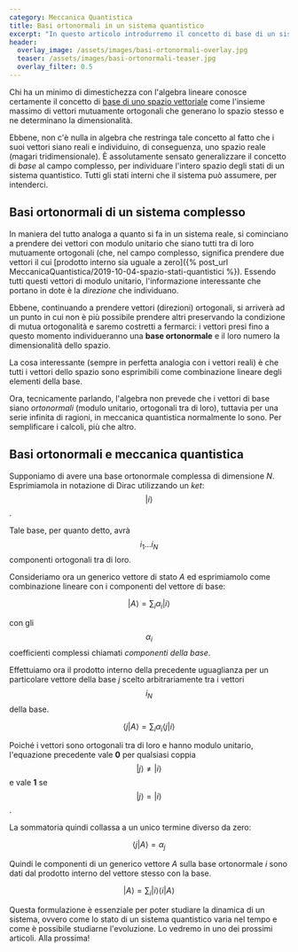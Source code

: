 ```yaml
---
category: Meccanica Quantistica
title: Basi ortonormali in un sistema quantistico
excerpt: "In questo articolo introdurremo il concetto di base di un sistema quantistico e di come questo rappresenti tutti i suoi stati possibili"
header:
  overlay_image: /assets/images/basi-ortonormali-overlay.jpg
  teaser: /assets/images/basi-ortonormali-teaser.jpg
  overlay_filter: 0.5
---
```


Chi ha un minimo di dimestichezza con l'algebra lineare conosce certamente il concetto di [base di uno spazio vettoriale](https://it.wikipedia.org/wiki/Base_(algebra_lineare)) come l'insieme massimo di vettori mutuamente ortogonali che generano lo spazio stesso e ne determinano la dimensionalità.

Ebbene, non c'è nulla in algebra che restringa tale concetto al fatto che i suoi vettori siano reali e individuino, di conseguenza, uno spazio reale (magari tridimensionale). È assolutamente sensato generalizzare il concetto di _base_ al campo complesso, per individuare l'intero spazio degli stati di un sistema quantistico. Tutti gli stati interni che il sistema può assumere, per intenderci.

Basi ortonormali di un sistema complesso
----------------------------------------

In maniera del tutto analoga a quanto si fa in un sistema reale, si cominciano a prendere dei vettori con modulo unitario che siano tutti tra di loro mutuamente ortogonali (che, nel campo complesso, significa prendere due vettori il cui [prodotto interno sia uguale a zero]({% post_url MeccanicaQuantistica/2019-10-04-spazio-stati-quantistici %}). Essendo tutti questi vettori di modulo unitario, l'informazione interessante che portano in dote è la _direzione_ che individuano.

Ebbene, continuando a prendere vettori (direzioni) ortogonali, si arriverà ad un punto in cui non è più possibile prendere altri preservando la condizione di mutua ortogonalità e saremo costretti a fermarci: i vettori presi fino a questo momento individueranno una __base ortonormale__ e il loro numero la dimensionalità dello spazio.

La cosa interessante (sempre in perfetta analogia con i vettori reali) è che tutti i vettori dello spazio sono esprimibili come combinazione lineare degli elementi della base.

Ora, tecnicamente parlando, l'algebra non prevede che i vettori di base siano _ortonormali_ (modulo unitario, ortogonali tra di loro), tuttavia per una serie infinita di ragioni, in meccanica quantistica normalmente lo sono. Per semplificare i calcoli, più che altro.

Basi ortonormali e meccanica quantistica
----------------------------------------

Supponiamo di avere una base ortonormale complessa di dimensione _N_. Esprimiamola in notazione di Dirac utilizzando un _ket_: $$ \vert i \rangle $$.

Tale base, per quanto detto, avrà $$ i_1 ... i_N $$ componenti ortogonali tra di loro.

Consideriamo ora un generico vettore di stato _A_ ed esprimiamolo come combinazione lineare con i componenti del vettore di base:

$$ \vert A \rangle = \sum_{i} \alpha_i \vert i \rangle $$

con gli $$ \alpha_i $$ coefficienti complessi chiamati _componenti della base_.

Effettuiamo ora il prodotto interno della precedente uguaglianza per un particolare vettore della base _j_ scelto arbitrariamente tra i vettori $$ i_N $$ della base.

$$ \langle j \vert A \rangle = \sum_{i} \alpha_i \langle j \vert i \rangle $$


Poiché i vettori sono ortogonali tra di loro e hanno modulo unitario, l'equazione precedente vale __0__ per qualsiasi coppia $$ \vert j \rangle \ne \vert i \rangle $$ e vale __1__ se $$ \vert j \rangle = \vert i \rangle $$.

La sommatoria quindi collassa a un unico termine diverso da zero:

$$ \langle j \vert A \rangle = \alpha_j $$

Quindi le componenti di un generico vettore _A_ sulla base ortonormale _i_  sono dati dal prodotto interno del vettore stesso con la base.

$$ \vert A \rangle = \sum_i \vert i \rangle \langle i \vert A \rangle $$

Questa formulazione è essenziale per poter studiare la dinamica di un sistema, ovvero come lo stato di un sistema quantistico varia nel tempo e come è possibile studiarne l'evoluzione. Lo vedremo in uno dei prossimi articoli. Alla prossima!

